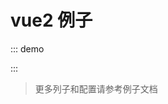 # vue2 例子

::: demo

<d-iframe src="/framework/vue2/base.html" style="min-height:220px"></d-iframe>
:::

> 更多列子和配置请参考例子文档